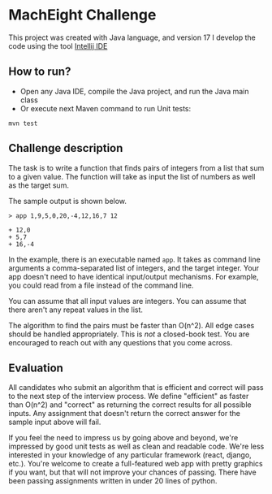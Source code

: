 # MachEight Challenge

This project was created with Java language, and version 17
I develop the code using the tool [Intellij IDE](https://www.jetbrains.com/idea/)


## How to run?
- Open any Java IDE, compile the Java project, and run the Java main class
- Or execute next Maven command to run Unit tests:
```shell
mvn test
```

## Challenge description
The task is to write a function that finds pairs of integers from a list that
sum to a given value. The function will take as input the list of numbers as
well as the target sum.

The sample output is shown below.
```
> app 1,9,5,0,20,-4,12,16,7 12

+ 12,0
+ 5,7
+ 16,-4
```

In the example, there is an executable named `app`. It takes as command line
arguments a comma-separated list of integers, and the target integer. Your app
doesn't need to have identical input/output mechanisms. For example, you could
read from a file instead of the command line.

You can assume that all input values are integers. You can assume that there aren't
any repeat values in the list.

The algorithm to find the pairs must be faster than O(n^2). All edge cases
should be handled appropriately. This is _not_ a closed-book test. You are
encouraged to reach out with any questions that you come across.

## Evaluation

All candidates who submit an algorithm that is efficient and correct will pass
to the next step of the interview process. We define "efficient" as faster than
O(n^2) and "correct" as returning the correct results for all possible inputs.
Any assignment that doesn't return the correct answer for the sample input
above will fail.

If you feel the need to impress us by going above and beyond, we're impressed
by good unit tests as well as clean and readable code. We're less interested in
your knowledge of any particular framework (react, django, etc.). You're
welcome to create a full-featured web app with pretty graphics if you want, but
that will not improve your chances of passing. There have been passing
assignments written in under 20 lines of python.

